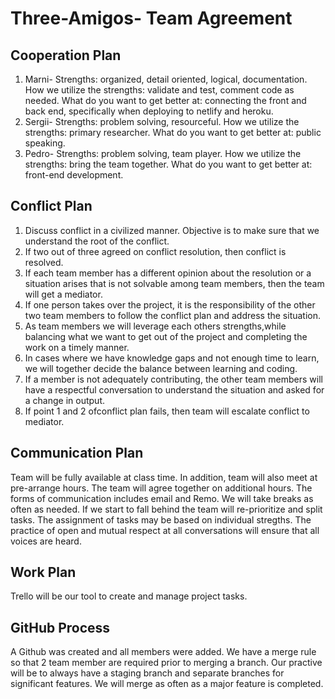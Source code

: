 # Three-Amigos- Team Agreement

## Cooperation Plan
1. Marni- Strengths: organized, detail oriented, logical, documentation. How we utilize the strengths: validate and test, comment code as needed. What do you want to get better at: connecting the front and back end, specifically when deploying to netlify and heroku.
2. Sergii- Strengths: problem solving, resourceful.  How we utilize the strengths: primary researcher.  What do you want to get better at: public speaking.
3. Pedro- Strengths: problem solving, team player. How we utilize the strengths: bring the team together. What do you want to get better at: front-end development.

## Conflict Plan
1. Discuss conflict in a civilized manner.  Objective is to make sure that we understand the root of the conflict.
2. If two out of three agreed on conflict resolution, then conflict is resolved.
3. If each team member has a different opinion about the resolution or a situation arises that is not solvable among team members, then the team will get a mediator.
4. If one person takes over the project, it is the responsibility of the other two team members to follow the conflict plan and address the situation. 
5. As team members we will leverage each others strengths,while balancing what we want to get out of the project and completing the work on a timely manner.
6. In cases where we have knowledge gaps and not enough time to learn, we will together decide the balance between learning and coding.
7. If a member is not adequately contributing, the other team members will have a respectful conversation to understand the situation and asked for a change in output.
8. If point 1 and 2 ofconflict plan fails, then team will escalate conflict to mediator.

## Communication Plan
Team will be fully available at class time.  In addition, team will also meet at pre-arrange hours.  The team will agree together on additional hours. The forms of communication includes email and Remo. We will take breaks as often as needed. If we start to fall behind the team will re-prioritize and split tasks.  The assignment of tasks may be based on individual stregths. The practice of open and mutual respect at all conversations will ensure that all voices are heard.

## Work Plan
Trello will be our tool to create and manage project tasks.

## GitHub Process
A Github was created and all members were added.  We have a merge rule so that 2 team member are required prior to merging a branch. Our practive will be to always have a staging branch and separate branches for significant features.  We will merge as often as a major feature is completed.
